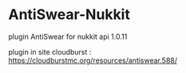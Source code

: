 # AntiSwear-Nukkit
plugin AntiSwear for nukkit api 1.0.11

plugin in site cloudburst : https://cloudburstmc.org/resources/antiswear.588/
